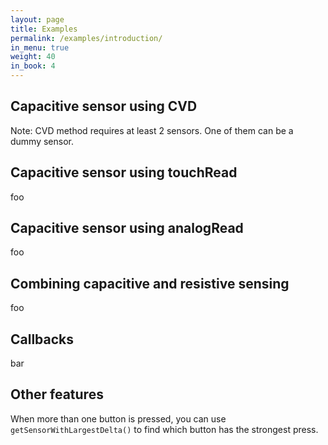 ```yaml
---
layout: page
title: Examples
permalink: /examples/introduction/
in_menu: true
weight: 40
in_book: 4
---
```


Capacitive sensor using CVD
----

Note: CVD method requires at least 2 sensors. One of them can be a dummy sensor.

Capacitive sensor using touchRead
----
foo

Capacitive sensor using analogRead
----
foo

Combining capacitive and resistive sensing
----
foo

Callbacks
---
bar

Other features
---
When more than one button is pressed, you can use `getSensorWithLargestDelta()` to find which button has the strongest press.
